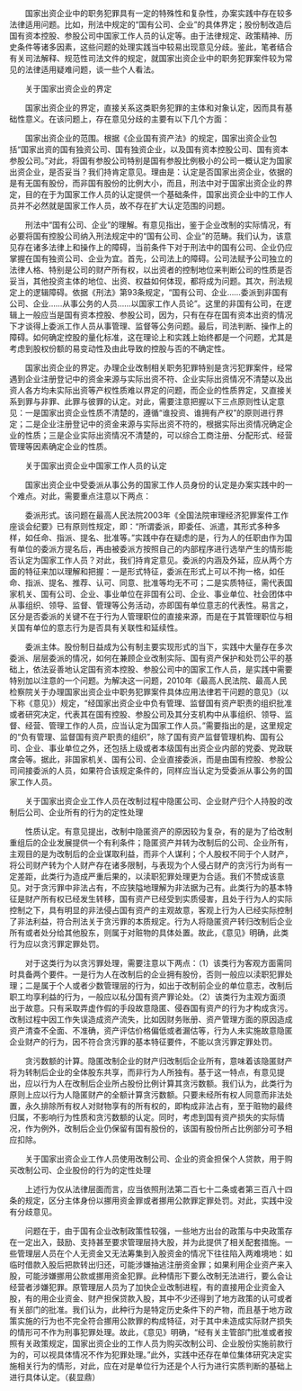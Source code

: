 　　国家出资企业中的职务犯罪具有一定的特殊性和复杂性，办案实践中存在较多法律适用问题。比如，刑法中规定的“国有公司、企业”的具体界定；股份制改造后国有资本控股、参股公司中国家工作人员的认定等。由于法律规定、政策精神、历史条件等诸多因素，这些问题的处理实践当中较易出现意见分歧。鉴此，笔者结合有关司法解释、规范性司法文件的规定，就国家出资企业中的职务犯罪案件较为常见的法律适用疑难问题，谈一些个人看法。

　　关于国家出资企业的界定

　　国家出资企业的界定，直接关系这类职务犯罪的主体和对象认定，因而具有基础性意义。在该问题上，存在意见分歧的主要有以下几个方面：

　　国家出资企业的范围。根据《企业国有资产法》的规定，国家出资企业包括“国家出资的国有独资公司、国有独资企业，以及国有资本控股公司、国有资本参股公司。”对此，将国有参股公司特别是国有参股比例极小的公司一概认定为国家出资企业，是否妥当？我们持肯定意见。理由是：认定是否国家出资企业，依据的是有无国有股份，而非国有股份的比例大小，而且，刑法中对于国家出资企业的界定，目的在于为国家工作人员的认定提供一个基础条件，国家出资企业中的工作人员并不必然就是国家工作人员，故不存在扩大认定范围的问题。

　　刑法中“国有公司、企业”的理解。有意见指出，鉴于企业改制的实际情况，有必要将国有控股公司纳入刑法规定中的“国有公司、企业”的范畴。我们认为，该意见存在诸多法律上和操作上的障碍，当前条件下对于刑法中的国有公司、企业仍应掌握在国有独资公司、企业为宜。首先，公司法上的障碍。公司法赋予公司独立的法律人格、特别是公司的财产所有权，以出资者的控制地位来判断公司的性质是否妥当，其他投资主体的地位、出资、权益如何体现，都将成为问题。其次，刑法规定上的逻辑障碍。依据《刑法》第93条规定，“国有公司、企业……委派到非国有公司、企业……从事公务的人员……以国家工作人员论”。这里的非国有公司，在逻辑上一般应当是国有资本控股、参股公司，因为，只有在存在国有资本出资的情况下才谈得上委派工作人员从事管理、监督等公务问题。最后，司法判断、操作上的障碍。如何确定控股的量化标准，这在理论上和实践上始终都是一个问题，尤其是考虑到股权份额的易变动性及由此导致的控股与否的不确定性。

　　国家出资企业的界定。办理企业改制相关职务犯罪特别是贪污犯罪案件，经常遇到企业注册登记中的资金来源与实际出资不符、企业实际出资情况不清楚以及出资人各方均未实际出资等产权性质难以界定的问题，而企业的性质界定，又直接关系到罪与非罪、此罪与彼罪的认定。对此，需要注意把握以下三点原则性认定意见：一是国家出资企业性质不清楚的，遵循“谁投资、谁拥有产权”的原则进行界定；二是企业注册登记中的资金来源与实际出资不符的，根据实际出资情况确定企业的性质；三是企业实际出资情况不清楚的，可以综合工商注册、分配形式、经营管理等因素确定企业的性质。

　　关于国家出资企业中国家工作人员的认定

　　国家出资企业中受委派从事公务的国家工作人员身份的认定是办案实践中的一个难点。对此，需要重点注意以下两点：

　　委派形式。该问题在最高人民法院2003年《全国法院审理经济犯罪案件工作座谈会纪要》已有原则性规定，即：“所谓委派，即委任、派遣，其形式多种多样，如任命、指派、提名、批准等。”实践中存在疑虑的是，行为人的任职由作为国有单位的委派方提名后，再由被委派方按照自己的内部程序进行选举产生的情形能否认定为国家工作人员？对此，我们持肯定意见。委派的内涵及外延，应从两个方面的特征来加以理解和把握：一是形式特征，委派在形式上可以不拘一格，如任命、指派、提名、推荐、认可、同意、批准等均无不可；二是实质特征，需代表国家机关、国有公司、企业、事业单位在非国有公司、企业、事业单位、社会团体中从事组织、领导、监督、管理等公务活动，亦即国有单位意志的代表性。易言之，区分是否委派的关键不在于行为人管理职位的直接来源，而是在于其管理职位与相关国有单位的意志行为是否具有关联性和延续性。

　　委派主体。股份制日益成为公有制主要实现形式的当下，实践中大量存在多次委派、层层委派的情况，如何在兼顾企业改制实际、国有资产保护和处罚公平的基础上，依法妥善地认定国有资本控股、参股公司中的国家工作人员，是实践中需要特别加以注意的一个问题。为解决这一问题，2010年《最高人民法院、最高人民检察院关于办理国家出资企业中职务犯罪案件具体应用法律若干问题的意见》（以下称《意见》）规定，“经国家出资企业中负有管理、监督国有资产职责的组织批准或者研究决定，代表其在国有控股、参股公司及其分支机构中从事组织、领导、监督、经营、管理工作的人员，应当认定为国家工作人员。”需要指出的是，这里规定的“负有管理、监督国有资产职责的组织”，除了国有资产监督管理机构、国有公司、企业、事业单位之外，还包括上级或者本级国有出资企业内部的党委、党政联席会等。据此，非国家机关、国有公司、企业直接委派，而是由国有控股、参股公司间接委派的人员，如果符合该规定条件的，同样应当认定为受委派从事公务的国家工作人员。

　　关于国家出资企业工作人员在改制过程中隐匿公司、企业财产归个人持股的改制后公司、企业所有的行为的定性处理

　　性质认定。有意见提出，改制中隐匿资产的原因较为复杂，有的是为了给改制重组后的企业发展提供一个有利条件；隐匿资产并转为改制后的公司、企业所有，主观目的是为改制后的企业谋取利益，而非个人谋利；个人股权不同于个人财产，将公司财产转为个人财产存在诸多限制，与表现为个人侵占财产的贪污行为尚有一定差距，此类行为造成严重后果的，以渎职犯罪处理更为合适。我们不赞成该意见。对于贪污罪中非法占有，不应狭隘地理解为非法据为己有。此类行为的基本特征是财产所有权已经发生转移，国有资产已经受到实质侵害，且处于行为人的实际控制之下，具有明显的非法侵占国有资产的主观故意，客观上行为人已经实际控制了非法利益，符合刑法关于贪污罪的本质规定。行为人将隐匿资产转归改制后企业所有或者处分给其他股东，则属于对赃物的具体处置。故此，《意见》明确，此类行为应以贪污罪定罪处罚。

　　对于这类行为以贪污罪处理，需要注意以下两点：（1）该类行为客观方面需同时具备两个要件。一是行为人在改制后的企业拥有股份，否则一般应以渎职犯罪处理；二是属于个人或者少数管理层的行为，如出于改制前企业的单位意志，改制后职工均享利益的行为，一般应以私分国有资产罪论处。（2）该类行为主观方面须出于故意。只有采取弄虚作假的手段故意隐匿、侵吞国有资产的行为才构成贪污。改制过程中因工作失误造成资产流失，比如因财务账册、资产管理方面的原因造成资产清查不全面、不准确，资产评估价格偏低或者漏估等，行为人未实施故意隐匿企业财产的行为，因不符合贪污罪的基本特征要件，不能以贪污罪定罪处罚。

　　贪污数额的计算。隐匿改制企业的财产归改制后企业所有，意味着该隐匿财产将为转制后企业的全体股东共享，而非行为人所独有。基于这一特点，有意见提出，应以行为人在改制后企业所占股份比例计算其贪污数额。我们认为，此类行为原则上应以行为人隐匿财产的全额计算贪污数额。只要未经所有权人同意而非法处置，永久排除所有权人对财物享有的所有权的，即构成非法占有，至于赃物的最终归属，不影响行为性质和贪污数额的认定。同时，考虑到国有资产损失的实际情况，作为例外，改制后企业仍保留有国有股份的，该国有股份所占比例部分可予相应扣除。

　　关于国家出资企业工作人员使用改制公司、企业的资金担保个人贷款，用于购买改制公司、企业股份的行为的定性处理

　　上述行为仅从法律层面而言，应当依照刑法第二百七十二条或者第三百八十四条的规定，区分主体身份以挪用资金罪或者挪用公款罪定罪处罚。对此，实践中没有分歧意见。

　　问题在于，由于国有企业改制政策性较强，一些地方出台的政策与中央政策存在一定出入，鼓励、支持甚至要求管理层持大股，并为此提供了相关配套措施。一些管理层人员在个人无资金又无法筹集到入股资金的情况下往往陷入两难境地：如临时借款入股后把款转出归还，可能涉嫌抽逃注册资金罪；如果利用企业资产来入股，可能涉嫌挪用公款或挪用资金犯罪。此种情形下要么改制无法进行，要么会让经营者涉嫌犯罪。原管理层人员为了加快企业改制进程，有的直接用企业资金入股，有的用企业资金、财产担保贷款入股，其中不少还得到了地方政策的认可或者有关部门的批准。我们认为，此种行为是特定历史条件下的产物，而且基于地方政策实施的行为也不完全符合挪用公款罪的构成特征，对于其中未造成实际财产损失的情形可不作为刑事犯罪处理。故此，《意见》明确，“经有关主管部门批准或者按照有关政策规定，国家出资企业的工作人员为购买改制公司、企业股份实施前款行为的，可以视具体情况不作为犯罪处理。”此外，实践中还存在单位集体研究决定实施相关行为的情形，对此，应在对是单位行为还是个人行为进行实质判断的基础上进行具体认定。（裴显鼎）